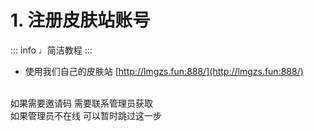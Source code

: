 # 1. 注册皮肤站账号

::: info ♩简洁教程
:::

- 使用我们自己的皮肤站 [http://lmgzs.fun:888/](http://lmgzs.fun:888/)
<br>
如果需要邀请码 需要联系管理员获取
<br>
如果管理员不在线 可以暂时跳过这一步